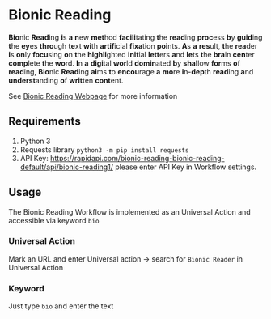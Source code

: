 # Bionic Reading

**Bio**nic **Read**ing **i**s **a** **n**ew **met**hod **facili**tating **t**he **read**ing **proc**ess **b**y **guid**ing **t**he **ey**es **thro**ugh **te**xt **wi**th **artif**icial **fixa**tion **poi**nts. **A**s **a** **res**ult, **t**he **rea**der **i**s **on**ly **focu**sing **o**n **t**he **highli**ghted **init**ial **lett**ers **a**nd **le**ts **t**he **bra**in **cen**ter **comp**lete **t**he **wo**rd. **I**n **a** **digi**tal **wor**ld **domin**ated **b**y **shal**low **for**ms **o**f **read**ing, **Bio**nic **Read**ing **ai**ms **t**o **encou**rage **a** **mo**re **i**n-**dep**th **read**ing **a**nd **underst**anding **o**f **writ**ten **cont**ent.

See [Bionic Reading Webpage](https://bionic-reading.com/) for more information

## Requirements

1. Python 3
2. Requests library `python3 -m pip install requests`
3. API Key: https://rapidapi.com/bionic-reading-bionic-reading-default/api/bionic-reading1/ please enter API Key in Workflow settings.

## Usage

The Bionic Reading Workflow is implemented as an Universal Action and accessible via keyword `bio`

### Universal Action

Mark an URL and enter Universal action  → search for `Bionic Reader` in Universal Action

### Keyword

Just type `bio` and enter the text
